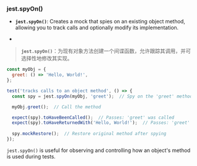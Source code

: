### jest.spyOn()

- **`jest.spyOn()`**: Creates a mock that spies on an existing object method, allowing you to track calls and optionally modify its implementation.

- <audio src="C:\Users\10691\Downloads\__`jest.spyOn().mp3"></audio>

> **`jest.spyOn()`**：为现有对象方法创建一个间谍函数，允许跟踪其调用，并可选择性地修改其实现。
>
> <audio src="C:\Users\10691\Downloads\`jest.spyOn()`：.mp3"></audio>

```js
const myObj = {
  greet: () => 'Hello, World!',
};

test('tracks calls to an object method', () => {
  const spy = jest.spyOn(myObj, 'greet');  // Spy on the 'greet' method

  myObj.greet();  // Call the method

  expect(spy).toHaveBeenCalled();  // Passes: 'greet' was called
  expect(spy).toHaveReturnedWith('Hello, World!');  // Passes: 'greet' returned 'Hello, World!'
  
  spy.mockRestore();  // Restore original method after spying
});
```

`jest.spyOn()` is useful for observing and controlling how an object's method is used during tests.